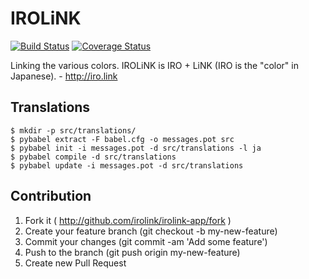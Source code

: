 # IROLiNK

[![Build Status](https://travis-ci.org/irolink/irolink-app.svg?branch=master)](https://travis-ci.org/irolink/irolink-app)
[![Coverage Status](https://coveralls.io/repos/irolink/irolink-app/badge.svg?branch=master)](https://coveralls.io/r/irolink/irolink-app?branch=master)

Linking the various colors. IROLiNK is IRO + LiNK (IRO is the "color" in Japanese). - http://iro.link


## Translations

    $ mkdir -p src/translations/
    $ pybabel extract -F babel.cfg -o messages.pot src
    $ pybabel init -i messages.pot -d src/translations -l ja
    $ pybabel compile -d src/translations
    $ pybabel update -i messages.pot -d src/translations


## Contribution

1. Fork it ( http://github.com/irolink/irolink-app/fork )
2. Create your feature branch (git checkout -b my-new-feature)
3. Commit your changes (git commit -am 'Add some feature')
4. Push to the branch (git push origin my-new-feature)
5. Create new Pull Request
